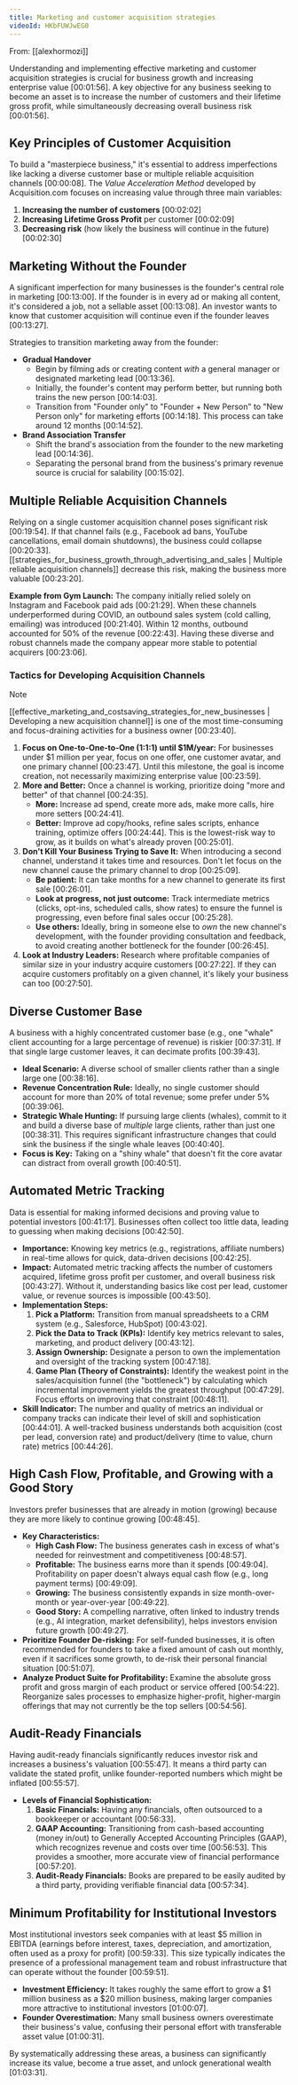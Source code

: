 ```yaml
---
title: Marketing and customer acquisition strategies
videoId: HKbFUWJwEG0
---
```


From: [[alexhormozi]] <br/> 

Understanding and implementing effective marketing and customer acquisition strategies is crucial for business growth and increasing enterprise value <a class="yt-timestamp" data-t="00:01:56">[00:01:56]</a>. A key objective for any business seeking to become an asset is to increase the number of customers and their lifetime gross profit, while simultaneously decreasing overall business risk <a class="yt-timestamp" data-t="00:01:56">[00:01:56]</a>.

## Key Principles of Customer Acquisition

To build a "masterpiece business," it's essential to address imperfections like lacking a diverse customer base or multiple reliable acquisition channels <a class="yt-timestamp" data-t="00:00:08">[00:00:08]</a>. The *Value Acceleration Method* developed by Acquisition.com focuses on increasing value through three main variables:
1.  **Increasing the number of customers** <a class="yt-timestamp" data-t="00:02:02">[00:02:02]</a>
2.  **Increasing Lifetime Gross Profit** per customer <a class="yt-timestamp" data-t="00:02:09">[00:02:09]</a>
3.  **Decreasing risk** (how likely the business will continue in the future) <a class="yt-timestamp" data-t="00:02:30">[00:02:30]</a>

## Marketing Without the Founder

A significant imperfection for many businesses is the founder's central role in marketing <a class="yt-timestamp" data-t="00:13:00">[00:13:00]</a>. If the founder is in every ad or making all content, it's considered a job, not a sellable asset <a class="yt-timestamp" data-t="00:13:08">[00:13:08]</a>. An investor wants to know that customer acquisition will continue even if the founder leaves <a class="yt-timestamp" data-t="00:13:27">[00:13:27]</a>.

Strategies to transition marketing away from the founder:
*   **Gradual Handover**
    *   Begin by filming ads or creating content *with* a general manager or designated marketing lead <a class="yt-timestamp" data-t="00:13:36">[00:13:36]</a>.
    *   Initially, the founder's content may perform better, but running both trains the new person <a class="yt-timestamp" data-t="00:14:03">[00:14:03]</a>.
    *   Transition from "Founder only" to "Founder + New Person" to "New Person only" for marketing efforts <a class="yt-timestamp" data-t="00:14:18">[00:14:18]</a>. This process can take around 12 months <a class="yt-timestamp" data-t="00:14:52">[00:14:52]</a>.
*   **Brand Association Transfer**
    *   Shift the brand's association from the founder to the new marketing lead <a class="yt-timestamp" data-t="00:14:36">[00:14:36]</a>.
    *   Separating the personal brand from the business's primary revenue source is crucial for salability <a class="yt-timestamp" data-t="00:15:02">[00:15:02]</a>.

## Multiple Reliable Acquisition Channels

Relying on a single customer acquisition channel poses significant risk <a class="yt-timestamp" data-t="00:19:54">[00:19:54]</a>. If that channel fails (e.g., Facebook ad bans, YouTube cancellations, email domain shutdowns), the business could collapse <a class="yt-timestamp" data-t="00:20:33">[00:20:33]</a>. [[strategies_for_business_growth_through_advertising_and_sales | Multiple reliable acquisition channels]] decrease this risk, making the business more valuable <a class="yt-timestamp" data-t="00:23:20">[00:23:20]</a>.

**Example from Gym Launch:**
The company initially relied solely on Instagram and Facebook paid ads <a class="yt-timestamp" data-t="00:21:29">[00:21:29]</a>. When these channels underperformed during COVID, an outbound sales system (cold calling, emailing) was introduced <a class="yt-timestamp" data-t="00:21:40">[00:21:40]</a>. Within 12 months, outbound accounted for 50% of the revenue <a class="yt-timestamp" data-t="00:22:43">[00:22:43]</a>. Having these diverse and robust channels made the company appear more stable to potential acquirers <a class="yt-timestamp" data-t="00:23:06">[00:23:06]</a>.

### Tactics for Developing Acquisition Channels

> [!NOTE]
> [[effective_marketing_and_costsaving_strategies_for_new_businesses | Developing a new acquisition channel]] is one of the most time-consuming and focus-draining activities for a business owner <a class="yt-timestamp" data-t="00:23:40">[00:23:40]</a>.

1.  **Focus on One-to-One-to-One (1:1:1) until $1M/year:** For businesses under $1 million per year, focus on one offer, one customer avatar, and one primary channel <a class="yt-timestamp" data-t="00:23:47">[00:23:47]</a>. Until this milestone, the goal is income creation, not necessarily maximizing enterprise value <a class="yt-timestamp" data-t="00:23:59">[00:23:59]</a>.
2.  **More and Better:** Once a channel is working, prioritize doing "more and better" of that channel <a class="yt-timestamp" data-t="00:24:35">[00:24:35]</a>.
    *   **More:** Increase ad spend, create more ads, make more calls, hire more setters <a class="yt-timestamp" data-t="00:24:41">[00:24:41]</a>.
    *   **Better:** Improve ad copy/hooks, refine sales scripts, enhance training, optimize offers <a class="yt-timestamp" data-t="00:24:44">[00:24:44]</a>.
    This is the lowest-risk way to grow, as it builds on what's already proven <a class="yt-timestamp" data-t="00:25:01">[00:25:01]</a>.
3.  **Don't Kill Your Business Trying to Save It:** When introducing a second channel, understand it takes time and resources. Don't let focus on the new channel cause the primary channel to drop <a class="yt-timestamp" data-t="00:25:09">[00:25:09]</a>.
    *   **Be patient:** It can take months for a new channel to generate its first sale <a class="yt-timestamp" data-t="00:26:01">[00:26:01]</a>.
    *   **Look at progress, not just outcome:** Track intermediate metrics (clicks, opt-ins, scheduled calls, show rates) to ensure the funnel is progressing, even before final sales occur <a class="yt-timestamp" data-t="00:25:28">[00:25:28]</a>.
    *   **Use others:** Ideally, bring in someone else to *own* the new channel's development, with the founder providing consultation and feedback, to avoid creating another bottleneck for the founder <a class="yt-timestamp" data-t="00:26:45">[00:26:45]</a>.
4.  **Look at Industry Leaders:** Research where profitable companies of similar size in your industry acquire customers <a class="yt-timestamp" data-t="00:27:22">[00:27:22]</a>. If they can acquire customers profitably on a given channel, it's likely your business can too <a class="yt-timestamp" data-t="00:27:50">[00:27:50]</a>.

## Diverse Customer Base

A business with a highly concentrated customer base (e.g., one "whale" client accounting for a large percentage of revenue) is riskier <a class="yt-timestamp" data-t="00:37:31">[00:37:31]</a>. If that single large customer leaves, it can decimate profits <a class="yt-timestamp" data-t="00:39:43">[00:39:43]</a>.

*   **Ideal Scenario:** A diverse school of smaller clients rather than a single large one <a class="yt-timestamp" data-t="00:38:16">[00:38:16]</a>.
*   **Revenue Concentration Rule:** Ideally, no single customer should account for more than 20% of total revenue; some prefer under 5% <a class="yt-timestamp" data-t="00:39:06">[00:39:06]</a>.
*   **Strategic Whale Hunting:** If pursuing large clients (whales), commit to it and build a diverse base of *multiple* large clients, rather than just one <a class="yt-timestamp" data-t="00:38:31">[00:38:31]</a>. This requires significant infrastructure changes that could sink the business if the single whale leaves <a class="yt-timestamp" data-t="00:40:40">[00:40:40]</a>.
*   **Focus is Key:** Taking on a "shiny whale" that doesn't fit the core avatar can distract from overall growth <a class="yt-timestamp" data-t="00:40:51">[00:40:51]</a>.

## Automated Metric Tracking

Data is essential for making informed decisions and proving value to potential investors <a class="yt-timestamp" data-t="00:41:17">[00:41:17]</a>. Businesses often collect too little data, leading to guessing when making decisions <a class="yt-timestamp" data-t="00:42:50">[00:42:50]</a>.

*   **Importance:** Knowing key metrics (e.g., registrations, affiliate numbers) in real-time allows for quick, data-driven decisions <a class="yt-timestamp" data-t="00:42:25">[00:42:25]</a>.
*   **Impact:** Automated metric tracking affects the number of customers acquired, lifetime gross profit per customer, and overall business risk <a class="yt-timestamp" data-t="00:43:27">[00:43:27]</a>. Without it, understanding basics like cost per lead, customer value, or revenue sources is impossible <a class="yt-timestamp" data-t="00:43:50">[00:43:50]</a>.
*   **Implementation Steps:**
    1.  **Pick a Platform:** Transition from manual spreadsheets to a CRM system (e.g., Salesforce, HubSpot) <a class="yt-timestamp" data-t="00:43:02">[00:43:02]</a>.
    2.  **Pick the Data to Track (KPIs):** Identify key metrics relevant to sales, marketing, and product delivery <a class="yt-timestamp" data-t="00:43:12">[00:43:12]</a>.
    3.  **Assign Ownership:** Designate a person to own the implementation and oversight of the tracking system <a class="yt-timestamp" data-t="00:47:18">[00:47:18]</a>.
    4.  **Game Plan (Theory of Constraints):** Identify the weakest point in the sales/acquisition funnel (the "bottleneck") by calculating which incremental improvement yields the greatest throughput <a class="yt-timestamp" data-t="00:47:29">[00:47:29]</a>. Focus efforts on improving that constraint <a class="yt-timestamp" data-t="00:48:11">[00:48:11]</a>.
*   **Skill Indicator:** The number and quality of metrics an individual or company tracks can indicate their level of skill and sophistication <a class="yt-timestamp" data-t="00:44:01">[00:44:01]</a>. A well-tracked business understands both acquisition (cost per lead, conversion rate) and product/delivery (time to value, churn rate) metrics <a class="yt-timestamp" data-t="00:44:26">[00:44:26]</a>.

## High Cash Flow, Profitable, and Growing with a Good Story

Investors prefer businesses that are already in motion (growing) because they are more likely to continue growing <a class="yt-timestamp" data-t="00:48:45">[00:48:45]</a>.

*   **Key Characteristics:**
    *   **High Cash Flow:** The business generates cash in excess of what's needed for reinvestment and competitiveness <a class="yt-timestamp" data-t="00:48:57">[00:48:57]</a>.
    *   **Profitable:** The business earns more than it spends <a class="yt-timestamp" data-t="00:49:04">[00:49:04]</a>. Profitability on paper doesn't always equal cash flow (e.g., long payment terms) <a class="yt-timestamp" data-t="00:49:09">[00:49:09]</a>.
    *   **Growing:** The business consistently expands in size month-over-month or year-over-year <a class="yt-timestamp" data-t="00:49:22">[00:49:22]</a>.
    *   **Good Story:** A compelling narrative, often linked to industry trends (e.g., AI integration, market defensibility), helps investors envision future growth <a class="yt-timestamp" data-t="00:49:27">[00:49:27]</a>.
*   **Prioritize Founder De-risking:** For self-funded businesses, it is often recommended for founders to take a fixed amount of cash out monthly, even if it sacrifices some growth, to de-risk their personal financial situation <a class="yt-timestamp" data-t="00:51:07">[00:51:07]</a>.
*   **Analyze Product Suite for Profitability:** Examine the absolute gross profit and gross margin of each product or service offered <a class="yt-timestamp" data-t="00:54:22">[00:54:22]</a>. Reorganize sales processes to emphasize higher-profit, higher-margin offerings that may not currently be the top sellers <a class="yt-timestamp" data-t="00:54:56">[00:54:56]</a>.

## Audit-Ready Financials

Having audit-ready financials significantly reduces investor risk and increases a business's valuation <a class="yt-timestamp" data-t="00:55:47">[00:55:47]</a>. It means a third party can validate the stated profit, unlike founder-reported numbers which might be inflated <a class="yt-timestamp" data-t="00:55:57">[00:55:57]</a>.

*   **Levels of Financial Sophistication:**
    1.  **Basic Financials:** Having any financials, often outsourced to a bookkeeper or accountant <a class="yt-timestamp" data-t="00:56:33">[00:56:33]</a>.
    2.  **GAAP Accounting:** Transitioning from cash-based accounting (money in/out) to Generally Accepted Accounting Principles (GAAP), which recognizes revenue and costs over time <a class="yt-timestamp" data-t="00:56:53">[00:56:53]</a>. This provides a smoother, more accurate view of financial performance <a class="yt-timestamp" data-t="00:57:20">[00:57:20]</a>.
    3.  **Audit-Ready Financials:** Books are prepared to be easily audited by a third party, providing verifiable financial data <a class="yt-timestamp" data-t="00:57:34">[00:57:34]</a>.

## Minimum Profitability for Institutional Investors

Most institutional investors seek companies with at least $5 million in EBITDA (earnings before interest, taxes, depreciation, and amortization, often used as a proxy for profit) <a class="yt-timestamp" data-t="00:59:33">[00:59:33]</a>. This size typically indicates the presence of a professional management team and robust infrastructure that can operate without the founder <a class="yt-timestamp" data-t="00:59:51">[00:59:51]</a>.

*   **Investment Efficiency:** It takes roughly the same effort to grow a $1 million business as a $20 million business, making larger companies more attractive to institutional investors <a class="yt-timestamp" data-t="01:00:07">[01:00:07]</a>.
*   **Founder Overestimation:** Many small business owners overestimate their business's value, confusing their personal effort with transferable asset value <a class="yt-timestamp" data-t="01:00:31">[01:00:31]</a>.

By systematically addressing these areas, a business can significantly increase its value, become a true asset, and unlock generational wealth <a class="yt-timestamp" data-t="01:03:31">[01:03:31]</a>.